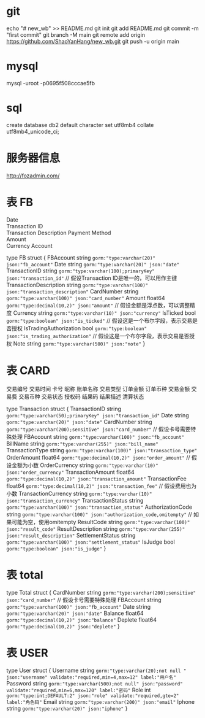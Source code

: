 # git
echo "# new_wb" >> README.md
git init
git add README.md
git commit -m "first commit"
git branch -M main
git remote add origin https://github.com/ShaoYanHang/new_wb.git
git push -u origin main

# mysql
mysql -uroot -p0695f508cccae5fb

# sql
create database db2 default character set utf8mb4 collate utf8mb4_unicode_ci;

# 服务器信息 
http://fozadmin.com/

# 表 FB
Date	
Transaction ID	
Transaction Description
Payment Method	
Amount	
Currency
Account

type FB struct {
	FBAccount                string  `gorm:"type:varchar(20)" json:"fb_account"`
	Date                   string  `gorm:"type:varchar(20)" json:"date"`
	TransactionID          string  `gorm:"type:varchar(100);primaryKey" json:"transaction_id"` // 假设Transaction ID是唯一的，可以用作主键
	TransactionDescription string  `gorm:"type:varchar(100)" json:"transaction_description"`
	CardNumber          string  `gorm:"type:varchar(100)" json:"card_number"`
	Amount                 float64 `gorm:"type:decimal(10,2)" json:"amount"` // 假设金额是浮点数，可以调整精度
	Currency               string  `gorm:"type:varchar(10)" json:"currency"`
	IsTicked               bool    `gorm:"type:boolean" json:"is_ticked"`                // 假设这是一个布尔字段，表示交易是否授权
	IsTradingAuthorization bool    `gorm:"type:boolean" json:"is_trading_authorization"` // 假设这是一个布尔字段，表示交易是否授权
	Note                   string  `gorm:"type:varchar(500)" json:"note"`
}


# 表 CARD
交易编号
交易时间
卡号
昵称
账单名称
交易类型
订单金额
订单币种
交易金额
交易费
交易币种
交易状态
授权码
结果码
结果描述
清算状态

type Transaction struct {
	TransactionID       string  `gorm:"type:varchar(50);primaryKey" json:"transaction_id"`
	Date                   string  `gorm:"type:varchar(20)" json:"date"`
	CardNumber          string  `gorm:"type:varchar(200);sensitive" json:"card_number"` // 假设卡号需要特殊处理
	FBAccount            string  `gorm:"type:varchar(100)" json:"fb_account"`
	BillName            string  `gorm:"type:varchar(255)" json:"bill_name"`
	TransactionType     string  `gorm:"type:varchar(100)" json:"transaction_type"`
	OrderAmount         float64 `gorm:"type:decimal(10,2)" json:"order_amount"` // 假设金额为小数
	OrderCurrency       string  `gorm:"type:varchar(10)" json:"order_currency"`
	TransactionAmount   float64 `gorm:"type:decimal(10,2)" json:"transaction_amount"`
	TransactionFee      float64 `gorm:"type:decimal(10,2)" json:"transaction_fee"` // 假设费用也为小数
	TransactionCurrency string  `gorm:"type:varchar(10)" json:"transaction_currency"`
	TransactionStatus   string  `gorm:"type:varchar(100)" json:"transaction_status"`
	AuthorizationCode   string  `gorm:"type:varchar(100)" json:"authorization_code,omitempty"` // 如果可能为空，使用omitempty
	ResultCode          string  `gorm:"type:varchar(100)" json:"result_code"`
	ResultDescription   string  `gorm:"type:varchar(255)" json:"result_description"`
	SettlementStatus    string  `gorm:"type:varchar(100)" json:"settlement_status"`
	IsJudge             bool    `gorm:"type:boolean" json:"is_judge"`
}

# 表 total
type Total struct {
    CardNumber          string  `gorm:"type:varchar(200);sensitive" json:"card_number"` // 假设卡号需要特殊处理
	FBAccount           string  `gorm:"type:varchar(100)" json:"fb_account"`
    Date                string  `gorm:"type:varchar(20)" json:"date"`
    Balance             float64 `gorm:"type:decimal(10,2)" json:"balance"`
    Deplete             float64 `gorm:"type:decimal(10,2)" json:"deplete"`
}


# 表 USER

type User struct {
	Username string `gorm:"type:varchar(20);not null " json:"username" validate:"required,min=4,max=12" label:"用户名"`
	Password string `gorm:"type:varchar(500);not null" json:"password" validate:"required,min=6,max=120" label:"密码"`
	Role     int    `gorm:"type:int;DEFAULT:2" json:"role" validate:"required,gte=2" label:"角色码"`
    Email     string `gorm:"type:varchar(200)" json:"email"`
    Iphone    string `gorm:"type:varchar(20)" json:"iphone"`
}

